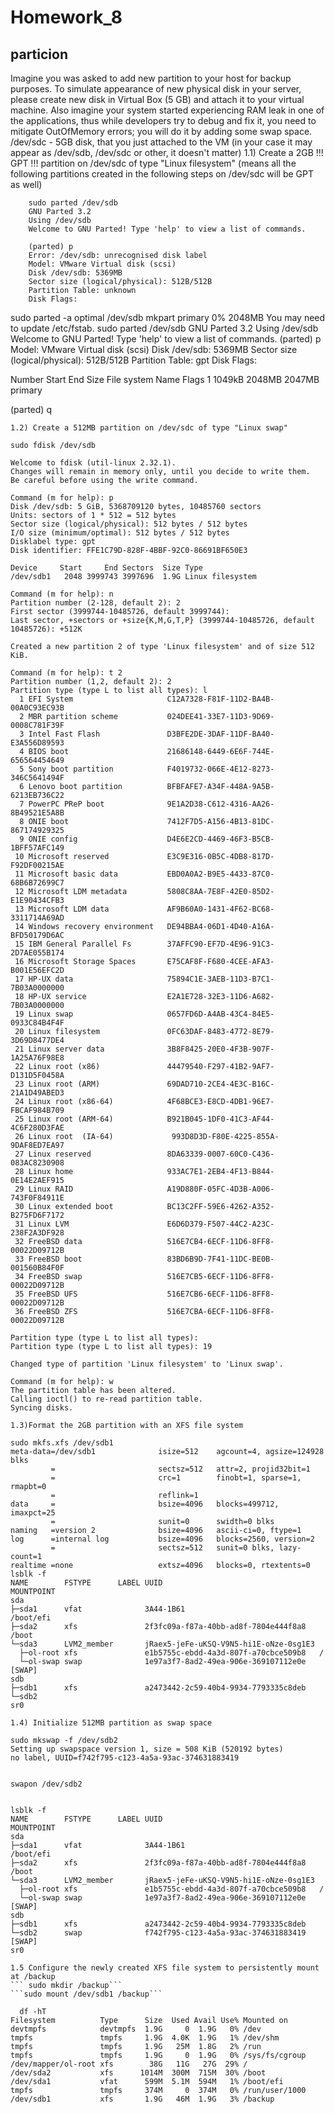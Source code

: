 # Homework_8
## particion
Imagine you was asked to add new partition to your host for backup purposes. To simulate appearance of new physical disk in your server, please create new disk in Virtual Box (5 GB) and attach it to your virtual machine.
Also imagine your system started experiencing RAM leak in one of the applications, thus while developers try to debug and fix it, you need to mitigate OutOfMemory errors; you will do it by adding some swap space.
/dev/sdc - 5GB disk, that you just attached to the VM (in your case it may appear as /dev/sdb, /dev/sdc or other, it doesn't matter)
1.1) Create a 2GB   !!! GPT !!!   partition on /dev/sdc of type "Linux filesystem" (means all the following partitions created in the following steps on /dev/sdc will be GPT as well)
```
    sudo parted /dev/sdb
    GNU Parted 3.2
    Using /dev/sdb
    Welcome to GNU Parted! Type 'help' to view a list of commands.
```
```
    (parted) p                                                                
    Error: /dev/sdb: unrecognised disk label
    Model: VMware Virtual disk (scsi)                                         
    Disk /dev/sdb: 5369MB
    Sector size (logical/physical): 512B/512B
    Partition Table: unknown
    Disk Flags: 
```
  sudo parted -a optimal /dev/sdb mkpart primary 0% 2048MB
  You may need to update /etc/fstab.
  sudo parted /dev/sdb 
  GNU Parted 3.2
  Using /dev/sdb
  Welcome to GNU Parted! Type 'help' to view a list of commands.
  (parted) p                                                                
  Model: VMware Virtual disk (scsi)
  Disk /dev/sdb: 5369MB
  Sector size (logical/physical): 512B/512B
  Partition Table: gpt
  Disk Flags: 

  Number  Start   End     Size    File system  Name     Flags
   1      1049kB  2048MB  2047MB               primary

  (parted) q     
```
1.2) Create a 512MB partition on /dev/sdc of type "Linux swap"
```
    sudo fdisk /dev/sdb
  
    Welcome to fdisk (util-linux 2.32.1).
    Changes will remain in memory only, until you decide to write them.
    Be careful before using the write command.

    Command (m for help): p 
    Disk /dev/sdb: 5 GiB, 5368709120 bytes, 10485760 sectors
    Units: sectors of 1 * 512 = 512 bytes
    Sector size (logical/physical): 512 bytes / 512 bytes
    I/O size (minimum/optimal): 512 bytes / 512 bytes
    Disklabel type: gpt
    Disk identifier: FFE1C79D-828F-4BBF-92C0-86691BF650E3

    Device     Start     End Sectors  Size Type
    /dev/sdb1   2048 3999743 3997696  1.9G Linux filesystem

    Command (m for help): n
    Partition number (2-128, default 2): 2
    First sector (3999744-10485726, default 3999744): 
    Last sector, +sectors or +size{K,M,G,T,P} (3999744-10485726, default 10485726): +512K

    Created a new partition 2 of type 'Linux filesystem' and of size 512 KiB.

    Command (m for help): t 2
    Partition number (1,2, default 2): 2
    Partition type (type L to list all types): l
      1 EFI System                     C12A7328-F81F-11D2-BA4B-00A0C93EC93B
      2 MBR partition scheme           024DEE41-33E7-11D3-9D69-0008C781F39F
      3 Intel Fast Flash               D3BFE2DE-3DAF-11DF-BA40-E3A556D89593
      4 BIOS boot                      21686148-6449-6E6F-744E-656564454649
      5 Sony boot partition            F4019732-066E-4E12-8273-346C5641494F
      6 Lenovo boot partition          BFBFAFE7-A34F-448A-9A5B-6213EB736C22
      7 PowerPC PReP boot              9E1A2D38-C612-4316-AA26-8B49521E5A8B
      8 ONIE boot                      7412F7D5-A156-4B13-81DC-867174929325
      9 ONIE config                    D4E6E2CD-4469-46F3-B5CB-1BFF57AFC149
     10 Microsoft reserved             E3C9E316-0B5C-4DB8-817D-F92DF00215AE
     11 Microsoft basic data           EBD0A0A2-B9E5-4433-87C0-68B6B72699C7
     12 Microsoft LDM metadata         5808C8AA-7E8F-42E0-85D2-E1E90434CFB3
     13 Microsoft LDM data             AF9B60A0-1431-4F62-BC68-3311714A69AD
     14 Windows recovery environment   DE94BBA4-06D1-4D40-A16A-BFD50179D6AC
     15 IBM General Parallel Fs        37AFFC90-EF7D-4E96-91C3-2D7AE055B174
     16 Microsoft Storage Spaces       E75CAF8F-F680-4CEE-AFA3-B001E56EFC2D
     17 HP-UX data                     75894C1E-3AEB-11D3-B7C1-7B03A0000000
     18 HP-UX service                  E2A1E728-32E3-11D6-A682-7B03A0000000
     19 Linux swap                     0657FD6D-A4AB-43C4-84E5-0933C84B4F4F
     20 Linux filesystem               0FC63DAF-8483-4772-8E79-3D69D8477DE4
     21 Linux server data              3B8F8425-20E0-4F3B-907F-1A25A76F98E8
     22 Linux root (x86)               44479540-F297-41B2-9AF7-D131D5F0458A
     23 Linux root (ARM)               69DAD710-2CE4-4E3C-B16C-21A1D49ABED3
     24 Linux root (x86-64)            4F68BCE3-E8CD-4DB1-96E7-FBCAF984B709
     25 Linux root (ARM-64)            B921B045-1DF0-41C3-AF44-4C6F280D3FAE
     26 Linux root  (IA-64)             993D8D3D-F80E-4225-855A-9DAF8ED7EA97
     27 Linux reserved                 8DA63339-0007-60C0-C436-083AC8230908
     28 Linux home                     933AC7E1-2EB4-4F13-B844-0E14E2AEF915
     29 Linux RAID                     A19D880F-05FC-4D3B-A006-743F0F84911E
     30 Linux extended boot            BC13C2FF-59E6-4262-A352-B275FD6F7172
     31 Linux LVM                      E6D6D379-F507-44C2-A23C-238F2A3DF928
     32 FreeBSD data                   516E7CB4-6ECF-11D6-8FF8-00022D09712B
     33 FreeBSD boot                   83BD6B9D-7F41-11DC-BE0B-001560B84F0F
     34 FreeBSD swap                   516E7CB5-6ECF-11D6-8FF8-00022D09712B
     35 FreeBSD UFS                    516E7CB6-6ECF-11D6-8FF8-00022D09712B
     36 FreeBSD ZFS                    516E7CBA-6ECF-11D6-8FF8-00022D09712B

    Partition type (type L to list all types): 
    Partition type (type L to list all types): 19

    Changed type of partition 'Linux filesystem' to 'Linux swap'.

    Command (m for help): w 
    The partition table has been altered.
    Calling ioctl() to re-read partition table.
    Syncing disks.
```
1.3)Format the 2GB partition with an XFS file system
``` 
    sudo mkfs.xfs /dev/sdb1
    meta-data=/dev/sdb1              isize=512    agcount=4, agsize=124928 blks
             =                       sectsz=512   attr=2, projid32bit=1
             =                       crc=1        finobt=1, sparse=1, rmapbt=0
             =                       reflink=1
    data     =                       bsize=4096   blocks=499712, imaxpct=25
             =                       sunit=0      swidth=0 blks
    naming   =version 2              bsize=4096   ascii-ci=0, ftype=1
    log      =internal log           bsize=4096   blocks=2560, version=2
             =                       sectsz=512   sunit=0 blks, lazy-count=1
    realtime =none                   extsz=4096   blocks=0, rtextents=0
    lsblk -f
    NAME        FSTYPE      LABEL UUID                                   MOUNTPOINT
    sda                                                                  
    ├─sda1      vfat              3A44-1B61                              /boot/efi
    ├─sda2      xfs               2f3fc09a-f87a-40bb-ad8f-7804e444f8a8   /boot
    └─sda3      LVM2_member       jRaex5-jeFe-uKSQ-V9N5-hi1E-oNze-0sg1E3 
      ├─ol-root xfs               e1b5755c-ebdd-4a3d-807f-a70cbce509b8   /
      └─ol-swap swap              1e97a3f7-8ad2-49ea-906e-369107112e0e   [SWAP]
    sdb                                                                  
    ├─sdb1      xfs               a2473442-2c59-40b4-9934-7793335c8deb   
    └─sdb2                                                               
    sr0                                                                  
```
1.4) Initialize 512MB partition as swap space

```
    sudo mkswap -f /dev/sdb2
    Setting up swapspace version 1, size = 508 KiB (520192 bytes)
    no label, UUID=f742f795-c123-4a5a-93ac-374631883419
```
```
    swapon /dev/sdb2
```
```
    lsblk -f
    NAME        FSTYPE      LABEL UUID                                   MOUNTPOINT
    sda                                                                  
    ├─sda1      vfat              3A44-1B61                              /boot/efi
    ├─sda2      xfs               2f3fc09a-f87a-40bb-ad8f-7804e444f8a8   /boot
    └─sda3      LVM2_member       jRaex5-jeFe-uKSQ-V9N5-hi1E-oNze-0sg1E3 
      ├─ol-root xfs               e1b5755c-ebdd-4a3d-807f-a70cbce509b8   /
      └─ol-swap swap              1e97a3f7-8ad2-49ea-906e-369107112e0e   [SWAP]
    sdb                                                                  
    ├─sdb1      xfs               a2473442-2c59-40b4-9934-7793335c8deb   
    └─sdb2      swap              f742f795-c123-4a5a-93ac-374631883419   [SWAP]
    sr0                                                                  
```
1.5 Configure the newly created XFS file system to persistently mount at /backup
``` sudo mkdir /backup```
```sudo mount /dev/sdb1 /backup```
```
      df -hT
    Filesystem          Type      Size  Used Avail Use% Mounted on
    devtmpfs            devtmpfs  1.9G     0  1.9G   0% /dev
    tmpfs               tmpfs     1.9G  4.0K  1.9G   1% /dev/shm
    tmpfs               tmpfs     1.9G   25M  1.8G   2% /run
    tmpfs               tmpfs     1.9G     0  1.9G   0% /sys/fs/cgroup
    /dev/mapper/ol-root xfs        38G   11G   27G  29% /
    /dev/sda2           xfs      1014M  300M  715M  30% /boot
    /dev/sda1           vfat      599M  5.1M  594M   1% /boot/efi
    tmpfs               tmpfs     374M     0  374M   0% /run/user/1000
    /dev/sdb1           xfs       1.9G   46M  1.9G   3% /backup
```
